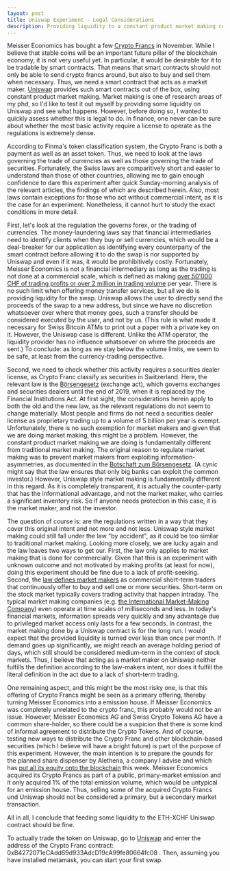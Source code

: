 ```yaml
---
layout: post
title: Uniswap Experiment - Legal Considerations
description: Providing liquidity to a constant product market making contract that trades Ether (ETH) against Crypto Francs (XCHF).
---
```

Meisser Economics has bought a few <a href="xchf.ch">Crypto Francs</a> in November. While I believe that stable coins will be an important future pillar of the blockchain economy, it is not very useful yet. In particular, it would be desirable for it to be tradable by smart contracts. That means that smart contracts should not only be able to send crypto francs around, but also to buy and sell them when necessary. Thus, we need a smart contract that acts as a market maker. <a href="https://uniswap.io">Uniswap</a> provides such smart contracts out of the box, using constant product market making. Market making is one of research areas of my phd, so I'd like to test it out myself by providing some liquidity on Uniswap and see what happens. However, before doing so, I wanted to quickly assess whether this is legal to do. In finance, one never can be sure about whether the most basic activity require a license to operate as the regulations is extremely dense.

According to Finma's token classification system, the Crypto Franc is both a payment as well as an asset token. Thus, we need to look at the laws governing the trade of currencies as well as those governing the trade of securities. Fortunately, the Swiss laws are comparitively short and easier to understand than those of other countries, allowing me to gain enough confidence to dare this experiment after quick Sunday-morning analysis of the relevant articles, the findings of which are described herein. Also, most laws contain exceptions for those who act without commercial intent, as it is the case for an experiment. Nonetheless, it cannot hurt to study the exact conditions in more detail.

First, let's look at the regulation the governs forex, or the trading of currencies. The money-laundering laws say that financial intermediaries need to identify clients when they buy or sell currencies, which would be a deal-breaker for our application as identifying every counterparty of the smart contract before allowing it to do the swap is nor supported by Uniswap and even if it was, it would be prohibitively costly. Fortunately, Meisser Economics is not a financial intermediary as long as the trading is not done at a commercial scale, which is defined as making <a href="https://www.admin.ch/opc/de/classified-compilation/20152238/index.html#a7">over 50'000 CHF of trading profits or over 2 million in trading volume</a> per year. There is no such limit when offering money transfer services, but all we do is providing liquidity for the swap. Uniswap allows the user to directly send the proceeds of the swap to a new address, but since we have no discretion whatsoever over where that money goes, such a transfer should be considered executed by the user, and not by us. (This rule is what made it necessary for Swiss Bitcoin ATMs to print out a paper with a private key on it. However, the Uniswap case is different. Unlike the ATM operator, the liquidity provider has no influence whatsoever on where the proceeds are sent.) To conclude: as long as we stay below the volume limits, we seem to be safe, at least from the currency-trading perspective.

Second, we need to check whether this activity requires a securities dealer license, as Crypto Franc classify as securities in Switzerland. Here, the relevant law is the <a href="https://www.admin.ch/opc/de/classified-compilation/19950081/index.html">Börsengesetz</a> (exchange act), which governs exchanges and securities dealers until the end of 2019, when it is replaced by the Financial Institutions Act. At first sight, the considerations herein apply to both the old and the new law, as the relevant regulations do not seem to change materially. Most people and firms do not need a securities dealer license as proprietary trading up to a volume of 5 billion per year is exempt. Unfortunately, there is no such exemption for market makers and given that we are doing market making, this might be a problem. However, the constant product market making we are doing is fundamentally different from traditional market making. The original reason to regulate market making was to prevent market makers from exploiting information-asymmetries, as documented in the <a href="https://www.amtsdruckschriften.bar.admin.ch/viewOrigDoc.do?id=10052587">Botschaft zum Börsengesetz</a>. (A cynic might say that the law ensures that only big banks can exploit the common investor.) However, Uniswap style market making is fundamentally different in this regard. As it is completely transparent, it is actually the counter-party that has the informational advantage, and not the market maker, who carries a significant inventory risk. So if anyone needs protection in this case, it is the market maker, and not the investor.

The question of course is: are the regulations written in a way that they cover this original intent and not more and not less. Uniswap style market making could still fall under the law "by accident", as it could be too similar to traditional market making. Looking more closely, we are lucky again and the law leaves two ways to get our. First, the law only applies to market making that is done for commercially. Given that this is an experiment with unknown outcome and not motivated by making profits (at least for now), doing this experiment should be fine due to a lack of profit-seeking. Second, the <a href="https://www.admin.ch/opc/de/classified-compilation/19960659/index.html#a3">law defines market makers</a> as commercial short-term traders that continuously offer to buy and sell one or more securities. Short-term on the stock market typically covers  trading activity that happen intraday. The typical market making companies (e.g. <a href="https://www.imc.com"> the International Market-Making Company</a>) even operate at time scales of milliseconds and less. In today's financial markets, information spreads very quickly and any advantage due to privileged market access only lasts for a few seconds. In contrast, the market making done by a Uniswap contract is for the long run. I would expect that the provided liquidity is turned over less than once per month. If demand goes up significantly, we might reach an average holding period of days, which still should be considered medium-term in the context of stock markets. Thus, I believe that acting as a market maker on Uniswap neither fulfills the definition according to the law-makers intent, nor does it fulfill the literal definition in the act due to a lack of short-term trading.

One remaining aspect, and this might be the most risky one, is that this offering of Crypto Francs might be seen as a primary offering, thereby turning Meisser Economics into a emission house. If Meisser Economics was completely unrelated to the crypto franc, this probably would not be an issue. However, Meisser Economics AG and Swiss Crypto Tokens AG have a common share-holder, so there could be a suspicion that there is some kind of informal agreement to distribute the Crypto Tokens. And of course, testing new ways to distribute the Crypto Franc and other blockchain-based securities (which I believe will have a bright future) is part of the purpose of this experiment. However, the main intention is to prepare the gounds for the planned share dispenser by Alethena, a company I advise and which has <a href="handelszeitung.ch/blogs/bits-coins/erste-firma-gibt-aktien-nur-noch-auf-der-blockchain-aus">put all its equity onto the blockchain</a> this week. Meisser Economics acquired its Crypto Francs as part of a public, primary-market emission and it only acquired 1% of the total emission volume, which would be untypical for an emission house. Thus, selling some of the acquired Crypto Francs und Uniswap should not be considered a primary, but a secondary market transaction.

All in all, I conclude that feeding some liquidity to the ETH-XCHF Uniswap contract should be fine.

To actually trade the token on Uniswap, go to <a href="https://uniswap.exchange/swap">Uniswap</a> and enter the address of the Crypto Franc contract: 0xB4272071eCAdd69d933AdcD19cA99fe80664fc08 . Then, assuming you have installed metamask, you can start your first swap.
